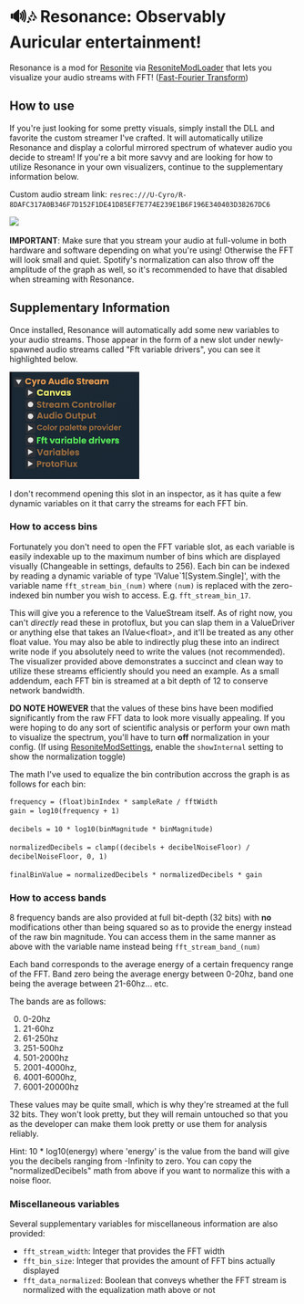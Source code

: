 # 🔊🎶 Resonance: Observably Auricular entertainment!

Resonance is a mod for [Resonite](https://resonite.com) via [ResoniteModLoader](https://github.com/resonite-modding-group/ResoniteModLoader) that lets you visualize your audio streams with FFT! ([Fast-Fourier Transform](https://www.nti-audio.com/en/support/know-how/fast-fourier-transform-fft))

## How to use

If you're just looking for some pretty visuals, simply install the DLL and favorite the custom streamer I've crafted. It will automatically utilize Resonance and display a colorful mirrored spectrum of whatever audio you decide to stream! If you're a bit more savvy and are looking for how to utilize Resonance in your own visualizers, continue to the supplementary information below.

Custom audio stream link: `resrec:///U-Cyro/R-8DAFC317A0B346F7D152F1DE41D85EF7E774E239E1B6F196E340403D38267DC6`

<img src="Resonite_snVi3qfs74.gif" width="500">

**IMPORTANT**: Make sure that you stream your audio at full-volume in both hardware and software depending on what you're using! Otherwise the FFT will look small and quiet. Spotify's normalization can also throw off the amplitude of the graph as well, so it's recommended to have that disabled when streaming with Resonance.

## Supplementary Information

Once installed, Resonance will automatically add some new variables to your audio streams. Those appear in the form of a new slot under newly-spawned audio streams called "Fft variable drivers", you can see it highlighted below.

<img src="image.png">

I don't recommend opening this slot in an inspector, as it has quite a few dynamic variables on it that carry the streams for each FFT bin.


### How to access bins

Fortunately you don't need to open the FFT variable slot, as each variable is easily indexable up to the maximum number of bins which are displayed visually (Changeable in settings, defaults to 256).
Each bin can be indexed by reading a dynamic variable of type 'IValue\`1[System.Single]', with the variable name `fft_stream_bin_(num)` where `(num)` is replaced with the zero-indexed bin number you wish to access. E.g. `fft_stream_bin_17`.

This will give you a reference to the ValueStream itself. As of right now, you can't *directly* read these in protoflux, but you can slap them in a ValueDriver or anything else that takes an IValue\<float\>, and it'll be treated as any other float value. You may also be able to indirectly plug these into an indirect write node if you absolutely need to write the values (not recommended). The visualizer provided above demonstrates a succinct and clean way to utilize these streams efficiently should you need an example. As a small addendum, each FFT bin is streamed at a bit depth of 12 to conserve network bandwidth.

**DO NOTE HOWEVER** that the values of these bins have been modified significantly from the raw FFT data to look more visually appealing. If you were hoping to do any sort of scientific analysis or perform your own math to visualize the spectrum, you'll have to turn **off** normalization in your config. (If using [ResoniteModSettings](https://github.com/badhaloninja/ResoniteModSettings), enable the `showInternal` setting to show the normalization toggle)

The math I've used to equalize the bin contribution accross the graph is as follows for each bin:
```
frequency = (float)binIndex * sampleRate / fftWidth
gain = log10(frequency + 1)

decibels = 10 * log10(binMagnitude * binMagnitude)

normalizedDecibels = clamp((decibels + decibelNoiseFloor) / decibelNoiseFloor, 0, 1)

finalBinValue = normalizedDecibels * normalizedDecibels * gain
```

### How to access bands
8 frequency bands are also provided at full bit-depth (32 bits) with **no** modifications other than being squared so as to provide the energy instead of the raw bin magnitude. You can access them in the same manner as above with the variable name instead being `fft_stream_band_(num)`

Each band corresponds to the average energy of a certain frequency range of the FFT. Band zero being the average energy between 0-20hz, band one being the average between 21-60hz... etc.

The bands are as follows:

0) 0-20hz
1) 21-60hz
2) 61-250hz
3) 251-500hz
4) 501-2000hz
5) 2001-4000hz, 
6) 4001-6000hz, 
7) 6001-20000hz


These values may be quite small, which is why they're streamed at the full 32 bits. They won't look pretty, but they will remain untouched so that you as the developer can make them look pretty or use them for analysis reliably.

Hint: 10 * log10(energy) where 'energy' is the value from the band will give you the decibels ranging from -Infinity to zero. You can copy the "normalizedDecibels" math from above if you want to normalize this with a noise floor.


### Miscellaneous variables

Several supplementary variables for miscellaneous information are also provided:

* `fft_stream_width`: Integer that provides the FFT width
* `fft_bin_size`: Integer that provides the amount of FFT bins actually displayed
* `fft_data_normalized`: Boolean that conveys whether the FFT stream is normalized with the equalization math above or not